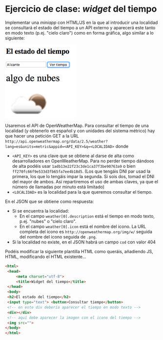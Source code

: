 # Ejercicio de clase: *widget* del tiempo

Implementar una *miniapp* con HTML/JS en la que al introducir una localidad se consultará el estado del tiempo a un API externo y aparecerá este tanto en modo texto (p.ej. "cielo claro") como en forma gráfica, algo similar a lo siguiente:

![](tiempo.png)

Usaremos el API de OpenWeatherMap. Para consultar el tiempo de una localidad (y obtenerlo en español y con unidades del sistema métrico) hay que hacer una petición GET a la URL `http://api.openweathermap.org/data/2.5/weather?lang=es&units=metric&appid=<API_KEY>&q=<LOCALIDAD>` donde

- `<API_KEY>` es una clave que se obtiene al darse de alta como desarrolladores en OpenWeatherMap. Para no perder tiempo dándoos de alta podéis usar `1adb13e22f23c3de1ca37f3be90763a9` o bien `ff270fc66f9e533d3fb65fa7ee4b18d5`. (Los que tengáis DNI par usad la primera, los que lo tengáis impar la segunda. Si sois dos, tomad el DNI del mayor de ambos. Así repartiremos el uso de ambas claves, ya que el número de llamadas por minuto está limitado)
- `<LOCALIDAD>` es la localidad para la que queremos consultar el tiempo.

En el JSON que se obtiene como respuesta:

- Si se encuentra la localidad:
    - En el campo `weather[0].description` está el tiempo en modo texto, p.ej. "nubes" o "cielo claro".
    - En el campo `weather[0].icon` está el nombre del icono. La URL completa del icono es `http://openweathermap.org/img/w/` seguida del nombre del icono seguida de `.png`.
- Si la localidad no existe, en el JSON habrá un campo `cod` con valor 404

Podéis modificar la siguiente plantilla HTML como queráis, añadiendo JS, HTML, modificando el HTML existente...

```html
<html>
 <head>
     <meta charset="utf-8">
     <title>Widget del tiempo</title>
 </head>   
 <body>
 <h2>El estado del tiempo</h2>
 <input type="text"> <button>Consultar tiempo</button>
 <!-- en este div debería aparecer el tiempo en modo texto -->
 <div></div>
 <!-- aquí debe aparecer la imagen con el icono del tiempo -->
 <img src="">
</body>
</html>
```